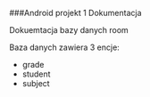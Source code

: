 ###Android projekt 1 Dokumentacja

Dokuemtacja bazy danych room

Baza danych zawiera 3 encje:
 - grade
 - student
 - subject
 
 
